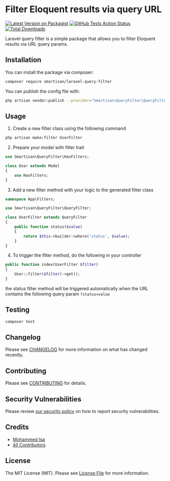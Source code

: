 # Filter Eloquent results via query URL

[![Latest Version on Packagist](https://img.shields.io/packagist/v/smartisan/laravel-query-filter.svg?style=flat-square)](https://packagist.org/packages/smartisan/laravel-query-filter)
[![GitHub Tests Action Status](https://github.com/iamohd/laravel-query-filter/workflows/run-tests/badge.svg)](https://github.com/iamohd/laravel-query-filter/actions?query=workflow%3Arun-tests)
[![Total Downloads](https://img.shields.io/packagist/dt/smartisan/laravel-query-filter.svg?style=flat-square)](https://packagist.org/packages/smartisan/laravel-query-filter)


Laravel query filter is a simple package that allows you to filter Eloquent results via URL query params.

## Installation

You can install the package via composer:

```bash
composer require smartisan/laravel-query-filter
```

You can publish the config file with:
```bash
php artisan vendor:publish --provider="Smartisan\QueryFilter\QueryFilterServiceProvider" --tag="config"
```

## Usage
1. Create a new filter class using the following command
```bash
php artisan make:filter UserFilter
```

2. Prepare your model with filter trait
```php
use Smartisan\QueryFilter\HasFilters;

class User extends Model
{
    use HasFilters;
}
```

3. Add a new filter method with your logic to the generated filter class
```php
namespace App\Filters;

use Smartisan\QueryFilter\QueryFilter;

class UserFilter extends QueryFilter
{
    public function status($value)
    {
        return $this->builder->where('status', $value);
    }
}
```

4. To trigger the filter method, do the following in your controller
```php
public function index(UserFilter $filter)
{
    User::filter($filter)->get();
}
```

the status filter method will be triggered automatically when the URL contains the following query param ```?status=value```

## Testing

```bash
composer test
```

## Changelog

Please see [CHANGELOG](CHANGELOG.md) for more information on what has changed recently.

## Contributing

Please see [CONTRIBUTING](.github/CONTRIBUTING.md) for details.

## Security Vulnerabilities

Please review [our security policy](../../security/policy) on how to report security vulnerabilities.

## Credits

- [Mohammed Isa](https://github.com/iamohd)
- [All Contributors](../../contributors)

## License

The MIT License (MIT). Please see [License File](LICENSE.md) for more information.
